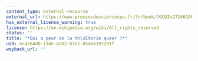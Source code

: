```yaml
---
content_type: external-resource
external_url: https://www.pressesdesciencespo.fr/fr/book/?GCOI=27246100163040
has_external_license_warning: true
license: https://en.wikipedia.org/wiki/All_rights_reserved
status: ''
title: "*Qui a peur de la th\xE9orie queer ?*"
uid: ec4764d0-11de-4282-81e1-85468392201f
wayback_url: ''
---
```

